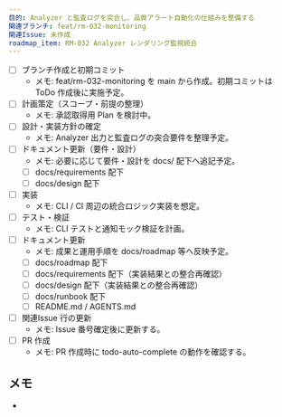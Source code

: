 ```yaml
---
目的: Analyzer と監査ログを突合し、品質アラート自動化の仕組みを整備する
関連ブランチ: feat/rm-032-monitoring
関連Issue: 未作成
roadmap_item: RM-032 Analyzer レンダリング監視統合
---
```


- [ ] ブランチ作成と初期コミット
  - メモ: feat/rm-032-monitoring を main から作成。初期コミットは ToDo 作成後に実施予定。
- [ ] 計画策定（スコープ・前提の整理）
  - メモ: 承認取得用 Plan を検討中。
- [ ] 設計・実装方針の確定
  - メモ: Analyzer 出力と監査ログの突合要件を整理予定。
- [ ] ドキュメント更新（要件・設計）
  - メモ: 必要に応じて要件・設計を docs/ 配下へ追記予定。
  - [ ] docs/requirements 配下
  - [ ] docs/design 配下
- [ ] 実装
  - メモ: CLI / CI 周辺の統合ロジック実装を想定。
- [ ] テスト・検証
  - メモ: CLI テストと通知モック検証を計画。
- [ ] ドキュメント更新
  - メモ: 成果と運用手順を docs/roadmap 等へ反映予定。
  - [ ] docs/roadmap 配下
  - [ ] docs/requirements 配下（実装結果との整合再確認）
  - [ ] docs/design 配下（実装結果との整合再確認）
  - [ ] docs/runbook 配下
  - [ ] README.md / AGENTS.md
- [ ] 関連Issue 行の更新
  - メモ: Issue 番号確定後に更新する。
- [ ] PR 作成
  - メモ: PR 作成時に todo-auto-complete の動作を確認する。

## メモ
- 
